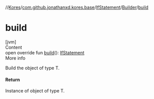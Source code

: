 //[Kores](../../../index.md)/[com.github.jonathanxd.kores.base](../../index.md)/[IfStatement](../index.md)/[Builder](index.md)/[build](build.md)



# build  
[jvm]  
Content  
open override fun [build](build.md)(): [IfStatement](../index.md)  
More info  


Build the object of type T.



#### Return  


Instance of object of type T.

  



